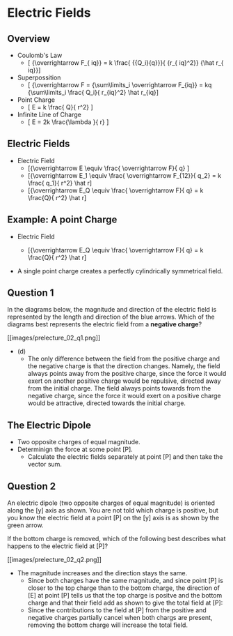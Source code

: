 # Electric Fields

## Overview

* Coulomb's Law
  * \[ {\overrightarrow F_{ iq}} = k \frac{ {{Q_i}{q}}}{ {r_{ iq}^2}} {\hat r_{ iq}}\]
* Superpossition
  * \[ {\overrightarrow F = {\sum\limits_i \overrightarrow F_{iq}} = kq {\sum\limits_i \frac{ Q_i}{ r_{iq}^2} \hat r_{iq}\]
* Point Charge
  * \[ E = k \frac{ Q}{ r^2} \]
* Infinite Line of Charge
  * \[ E = 2k \frac{\lambda }{ r} \]

## Electric Fields

* Electric Field
  * \[{\overrightarrow E \equiv \frac{ \overrightarrow F}{ q} \]
  * \[{\overrightarrow E_1 \equiv \frac{ \overrightarrow F_{12}}{ q_2} = k \frac{ q_1}{ r^2} \hat r\]
  * \[{\overrightarrow E_Q \equiv \frac{ \overrightarrow F}{ q} = k \frac{Q}{ r^2} \hat r\]

## Example: A point Charge

* Electric Field
  * \[{\overrightarrow E_Q \equiv \frac{ \overrightarrow F}{ q} = k \frac{Q}{ r^2} \hat r\]

* A single point charge creates a perfectly cylindrically symmetrical field.

## Question 1

In the diagrams below, the magnitude and direction of the electric field is represented 
by the length and direction of the blue arrows. Which of the diagrams best represents 
the electric field from a **negative charge**?

[[images/prelecture_02_q1.png]]

* (d)
  * The only difference between the field from the positive charge and the negative 
charge is that the direction changes. Namely, the field always points away from the 
positive charge, since the force it would exert on another positive charge would be 
repulsive, directed away from the initial charge. The field always points towards 
from the negative charge, since the force it would exert on a positive charge would 
be attractive, directed towards the initial charge.

## The Electric Dipole
* Two opposite charges of equal magnitude.
* Determinign the force at some point \[P\].
  * Calculate the electric fields separately at point \[P\] and then take the
vector sum.

## Question 2

An electric dipole (two opposite charges of equal magnitude) is oriented along the 
\[y\] axis as shown. You are not told which charge is positive, but you know the 
electric field at a point \[P\] on the \[y\] axis is as shown by the green arrow.

If the bottom charge is removed, which of the following best describes what happens 
to the electric field at \[P\]?

[[images/prelecture_02_q2.png]]

* The magnitude increases and the direction stays the same.
  * Since both charges have the same magnitude, and since point \[P\] is closer to 
    the top charge than to the bottom charge, the direction of \[E\] at point \[P\] tells 
    us that the top charge is positve and the bottom charge and that their field 
    add as shown to give the total field at \[P\]:
  * Since the contributions to the field at \[P\] from the positive and negative 
    charges partially cancel when both chargs are present, removing the bottom 
    charge will increase the total field.